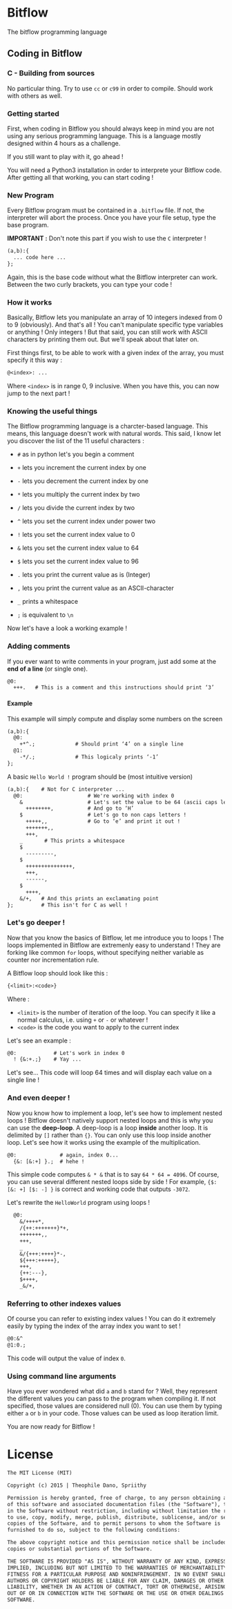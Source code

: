 # Bitflow
The bitflow programming language


## Coding in Bitflow

### C - Building from sources

No particular thing. Try to use `cc` or `c99` in order to compile. Should work with others as well.


### Getting started

First, when coding in Bitflow you should always keep in mind you are not using any serious programming language. This is a language mostly designed within 4 hours as a challenge.

If you still want to play with it, go ahead !

You will need a Python3 installation in order to interprete your Bitflow code. After getting all that working, you can start coding !

### New Program

Every Bitflow program must be contained in a `.bitflow` file. If not, the interpreter will abort the process.
Once you have your file setup, type the base program.

**IMPORTANT :** Don't note this part if you wish to use the `C` interpreter !  

```txt
(a,b):{
  ... code here ...
};
```

Again, this is the base code without what the Bitflow interpreter can work. Between the two curly brackets, you can type your code !

### How it works

Basically, Bitflow lets you manipulate an array of 10 integers indexed from 0 to 9 (obviously). And that's all ! You can't manipulate specific type variables or anything ! Only integers ! But that said, you can still work with ASCII characters by printing them out. But we'll speak about that later on.

First things first, to be able to work with a given index of the array, you must specify it this way :

```txt
@<index>: ...
```

Where `<index>` is in range 0, 9 inclusive. When you have this, you can now jump to the next part !

### Knowing the useful things

The Bitflow programming language is a charcter-based language. This means, this language doesn't work with natural words. This said, I know let you discover the list of the 11 useful characters :

* `#` as in python let's you begin a comment

* `+`  lets you increment the current index by one
* `-`  lets you decrement the current index by one
* `*`  lets you  multiply the current index by two
* `/`  lets you   divide  the current index by two
* `^`  lets you set the current index under power two

* `!`  lets you set the current index value to 0
* `&`  lets you set the current index value to 64
* `$`  lets you set the current index value to 96

* `.`  lets you print the current value as is (Integer)
* `,`  lets you print the current value as an ASCII-character
* `_`  prints a whitespace
* `;`  is equivalent to `\n`

Now let's have a look a working example !

### Adding comments

If you ever want to write comments in your program, just add some at the **end of a line** (or single one).

```txt
@0:
  +++.   # This is a comment and this instructions should print ‘3’
```

#### Example

This example will simply compute and display some numbers on the screen

```txt
(a,b):{
  @0:
    +*^.;             # Should print ‘4’ on a single line
  @1:
    -*/.;             # This logicaly prints ‘-1’
};
```

A basic `Hello World !` program should be (most intuitive version)

```txt
(a,b):{    # Not for C interpreter ...
  @0:                     # We're working with index 0
    &                     # Let's set the value to be 64 (ascii caps letters)
      ++++++++,           # And go to ‘H’
    $                     # Let's go to non caps letters !
      +++++,,             # Go to ‘e’ and print it out !
      +++++++,,
      +++,
    _       # This prints a whitespace
    $
      ---------,
    $
      +++++++++++++++,
      +++,
      ------,
    $
      ++++,
    &/+,   # And this prints an exclamating point
};         # This isn't for C as well !
```

### Let's go deeper !

Now that you know the basics of Bitflow, let me introduce you to loops ! The loops implemented in Bitflow are extremenly easy to understand ! They are forking like common `for` loops, without specifying neither variable as counter nor incrementation rule.

A Bitflow loop should look like this :

```txt
{<limit>:<code>}
```

Where :

* `<limit>` is the number of iteration of the loop. You can specify it like a normal calculus, i.e. using `+` or `-` or whatever !
* `<code>` is the code you want to apply to the current index

Let's see an example :

```txt
@0:            # Let's work in index 0
  ! {&:+.;}    # Yay ...
```

Let's see... This code will loop 64 times and will display each value on a single line !

### And even deeper !

Now you know how to implement a loop, let's see how to implement nested loops ! Bitflow doesn't natively support nested loops and this is why you can use the **deep-loop**. A deep-loop is a loop **inside** another loop. It is delimited by `[]` rather than `{}`. You can only use this loop inside another loop. Let's see how it works using the example of the multiplication.

```txt
@0:              # again, index 0...
  {&: [&:+] }.;  # hehe !
```

This simple code computes `& * &` that is to say `64 * 64 = 4096`. Of course, you can use several different nested loops side by side ! For example, `{$: [&: +] [$: -] }` is correct and working code that outputs `-3072`.

Let's rewrite the `HelloWorld` program using loops !

```txt
  @0:
    &/++++*,
    /{++:+++++++}*+,
    +++++++,,
    +++,
    _
    &/{+++:++++}*-,
    ${+++:+++++},
    +++,
    {++:---},
    $++++,
    _&/+,
```

### Referring to other indexes values

Of course you can refer to existing index values ! You can do it extremely easily by typing the index of the array index you want to set !

```txt
@0:&^
@1:0.;
```

This code will output the value of index `0`.

### Using command line arguments

Have you ever wondered what did `a` and `b` stand for ? Well, they represent the different values you can pass to the program when compiling it. If not specified, those values are considered null (0). You can use them by typing either `a` or `b` in your code. Those values can be used as loop iteration limit.

You are now ready for Bitflow !


# License

```txt
The MIT License (MIT)

Copyright (c) 2015 | Theophile Dano, Spriithy

Permission is hereby granted, free of charge, to any person obtaining a copy
of this software and associated documentation files (the "Software"), to deal
in the Software without restriction, including without limitation the rights
to use, copy, modify, merge, publish, distribute, sublicense, and/or sell
copies of the Software, and to permit persons to whom the Software is
furnished to do so, subject to the following conditions:

The above copyright notice and this permission notice shall be included in all
copies or substantial portions of the Software.

THE SOFTWARE IS PROVIDED "AS IS", WITHOUT WARRANTY OF ANY KIND, EXPRESS OR
IMPLIED, INCLUDING BUT NOT LIMITED TO THE WARRANTIES OF MERCHANTABILITY,
FITNESS FOR A PARTICULAR PURPOSE AND NONINFRINGEMENT. IN NO EVENT SHALL THE
AUTHORS OR COPYRIGHT HOLDERS BE LIABLE FOR ANY CLAIM, DAMAGES OR OTHER
LIABILITY, WHETHER IN AN ACTION OF CONTRACT, TORT OR OTHERWISE, ARISING FROM,
OUT OF OR IN CONNECTION WITH THE SOFTWARE OR THE USE OR OTHER DEALINGS IN THE
SOFTWARE.
```
